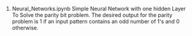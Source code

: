 1.	Neural_Networks.ipynb
Simple Neural Network with one hidden Layer To Solve the parity bit problem. The desired output for the parity problem is 1 if an input pattern contains an odd number of 1's and 0 otherwise.

